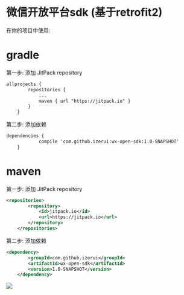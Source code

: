 # 微信开放平台sdk (基于retrofit2)

在你的项目中使用:

# gradle

第一步: 添加 JitPack repository
```xml
allprojects {
		repositories {
			...
			maven { url "https://jitpack.io" }
		}
	}
```
第二步: 添加依赖
```xml
dependencies {
	        compile 'com.github.izerui:wx-open-sdk:1.0-SNAPSHOT'
	}
```

# maven

第一步: 添加 JitPack repository
```xml
<repositories>
		<repository>
		    <id>jitpack.io</id>
		    <url>https://jitpack.io</url>
		</repository>
	</repositories>
```
第二步: 添加依赖
```xml
<dependency>
	    <groupId>com.github.izerui</groupId>
	    <artifactId>wx-open-sdk</artifactId>
	    <version>1.0-SNAPSHOT</version>
	</dependency>
```

[![](https://jitpack.io/v/izerui/wx-open-sdk.svg)](https://jitpack.io/#izerui/wx-open-sdk)